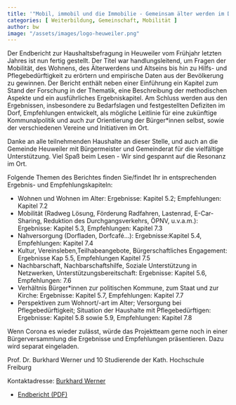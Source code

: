 ```yaml
---
title: '"Mobil, immobil und die Immobilie - Gemeinsam älter werden im Dorf" - Endbericht'
categories: [ Weiterbildung, Gemeinschaft, Mobilität ]
author: bw
image: "/assets/images/logo-heuweiler.png"
---
```


Der Endbericht zur Haushaltsbefragung in Heuweiler vom Frühjahr letzten Jahres ist nun fertig gestellt. Der Titel war handlungsleitend, um Fragen der Mobilität, des Wohnens, des Älterwerdens und Altseins bis hin zu Hilfs- und Pflegebedürftigkeit zu erörtern und empirische Daten aus der Bevölkerung zu gewinnen. Der Bericht enthält neben einer Einführung ein Kapitel zum Stand der Forschung in der Thematik, eine Beschreibung der methodischen Aspekte und ein ausführliches Ergebniskapitel. Am Schluss werden aus den Ergebnissen, insbesondere zu Bedarfslagen und festgestellten Defiziten im Dorf, Empfehlungen entwickelt, als mögliche Leitlinie für eine zukünftige Kommunalpolitik und auch zur Orientierung der Bürger*innen selbst, sowie der verschiedenen Vereine und Initiativen im Ort.

Danke an alle teilnehmenden Haushalte an dieser Stelle, und auch an die Gemeinde Heuweiler mit Bürgermeister und Gemeinderat für die vielfältige Unterstützung.
Viel Spaß beim Lesen - Wir sind gespannt auf die Resonanz im Ort.

Folgende Themen des Berichtes finden Sie/findet Ihr in entsprechenden Ergebnis- und Empfehlungskapiteln:

- Wohnen und Wohnen im Alter: Ergebnisse: Kapitel 5.2; Empfehlungen: Kapitel 7.2
- Mobilität (Radweg Lösung, Förderung Radfahren, Lastenrad, E-Car-Sharing, Reduktion des Durchgangsverkehrs, ÖPNV, u.v.a.m.): Ergebnisse: Kapitel 5.3, Empfehlungen: Kapitel 7.3
- Nahversorgung (Dorfladen, Dorfcafé...): Ergebnisse:Kapitel 5.4, Empfehlungen: Kapitel 7.4
- Kultur, Vereinsleben,Teilhabeangebote, Bürgerschaftliches Engagement: Ergebnisse Kap 5.5, Empfehlungen Kapitel 7.5
- Nachbarschaft, Nachbarschaftshilfe, Soziale Unterstützung in Netzwerken, Unterstützungsbereitschaft: Ergebnisse: Kapitel 5.6, Empfehlungen: 7.6
- Verhältnis Bürger*innen zur politischen Kommune, zum Staat und zur Kirche: Ergebnisse: Kapitel 5.7, Empfehlungen: Kapitel 7.7
- Perspektiven zum Wohnort/-art im Alter; Versorgung bei Pflegebedürftigkeit; Situation der Haushalte mit Pflegebedürftigen: Ergebnisse: Kapitel 5.8 sowie 5.9, Empfehlungen: Kapitel 7.8

Wenn Corona es wieder zulässt, würde das Projektteam gerne noch in einer Bürgerversammlung die Ergebnisse und Empfehlungen präsentieren. Dazu wird separat eingeladen.

Prof. Dr. Burkhard Werner und 10 Studierende der Kath. Hochschule Freiburg 

Kontaktadresse: [Burkhard Werner](mailto:Burkhard.Werner@kh-freiburg.de)

* [Endbericht (PDF)](https://drive.google.com/file/d/1WYB5FGj2YP3rMg82j4JjSsbGNz7WekuM/view?usp=sharing)
